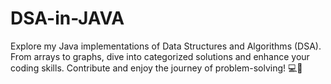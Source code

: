 # DSA-in-JAVA
Explore my Java implementations of Data Structures and Algorithms (DSA). From arrays to graphs, dive into categorized solutions and enhance your coding skills. Contribute and enjoy the journey of problem-solving! 💻🚀
